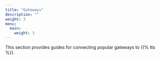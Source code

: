 ```yaml
---
title: "Gateways"
description: ""
weight: 3
menu:
  main:
    weight: 3
---
```


This section provides guides for connecting popular gateways to {{% tts %}}.